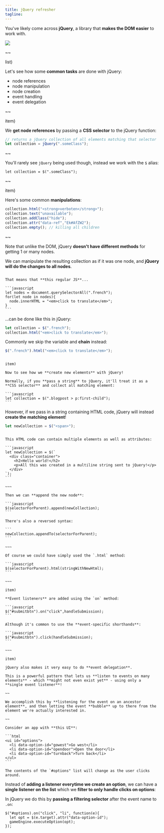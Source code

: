 ```yaml
---
title: jQuery refresher
tagline:
---
```


You've likely come across **jQuery**, a library that **makes the DOM easier** to work with.

![](resources/images/jquery.png)

~~

list)

Let's see how some **common tasks** are done with jQuery:

* node references
* node manipulation
* node creation
* event handling
* event delegation

~~

item)

We **get node references** by passing a **CSS selector** to the jQuery function:

```javascript
// returns a jQuery collection of all elements matching that selector
let collection = jQuery(".someClass");
```

~~

You'll rarely see `jQuery` being used though, instead we work with the `$` alias:

```
let collection = $(".someClass");
```
~~

item)

Here's some common **manipulations**:

```javascript
collection.html("<strong>verboten</strong>");
collection.text("unavailable");
collection.addClass("hide");
collection.attr("data-ref","Ek#AfZW2");
collection.empty(); // killing all children
```

~~

Note that unlike the DOM, jQuery **doesn't have different methods** for getting 1 or many nodes.

We can manipulate the resulting collection as if it was one node, and **jQuery will do the changes to all nodes**.

~~~

That means that **this regular JS**...

```javascript
let nodes = document.querySelectorAll(".french");
for(let node in nodes){
  node.innerHTML = "<em>click to translate</em>";
}
```

~~~

...can be done like this in jQuery:

```javascript
let collection = $(".french");
collection.html("<em>click to translate</em>");
```

Commonly we skip the variable and **chain** instead:

```javascript
$(".french").html("<em>click to translate</em>");
```

~~~

item)

Now to see how we **create new elements** with jQuery!

Normally, if you **pass a string** to jQuery, it'll treat it as a **CSS selector** and collect all matching element:

```javascript
let collection = $(".blogpost > p:first-child");
```

~~~~

However, if we pass in a string containing HTML code, jQuery will instead **create the matching element**!

```javascript
let newCollection = $("<span>");
```

~~~~

This HTML code can contain multiple elements as well as attributes:

```javascript
let newCollection = $(`
  <div class="container">
    <h2>Hello world!</h2>
    <p>All this was created in a multiline string sent to jQuery!</p>
  </div>
`);
```

~~~

Then we can **append the new node**:

```javascript
$(selectorForParent).append(newCollection);
```

There's also a reversed syntax:

```
newCollection.appendTo(selectorForParent);
```

~~~

Of course we could have simply used the `.html` method:

```javascript
$(selectorForParent).html(stringWithNewHtml);
```

~~~

item)

**Event listeners** are added using the `on` method:

```javascript
$("#submitbtn").on("click",handleSubmission);
```

Although it's common to use the **event-specific shorthands**:

```javascript
$("#submitbtn").click(handleSubmission);
```

~~~

item)

jQuery also makes it very easy to do **event delegation**.

This is a powerful pattern that lets us **listen to events on many elements** - which **might not even exist yet** - using only a **single event listener**!

~~

We accomplish this by **listening for the event on an ancestor element**, and then letting the event **bubble** up to there from the element we're actually interested in.

~~

Consider an app with **this UI**:

```html
<ui id="options">
  <li data-option-id="gowest">Go west</li>
  <li data-option-id="opendoor">Open the door</li>
  <li data-option-id="turnback">Turn back</li>
</ul>
```

The contents of the `#options" list will change as the user clicks around.

~~~~

Instead of **adding a listener everytime we create an option**, we can have a **single listener on the list** which we **filter to only handle clicks on options**:

In jQuery we do this by **passing a filtering selector** after the event name to `.on`:

```
$("#options).on("click", "li", function(e){
  let opt = $(e.target).attr("data-option-id");
  gameEngine.executeOption(opt);
});
```

